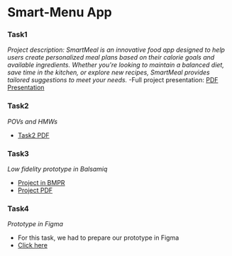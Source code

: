 # Smart-Menu App


### Task1
*Project description: SmartMeal is an innovative food app designed to help users create personalized meal plans based on their calorie goals and available ingredients. Whether you're looking to maintain a balanced diet, save time in the kitchen, or explore new recipes, SmartMeal provides tailored suggestions to meet your needs.*
-Full project presentation: [PDF Presentation](presentation.pdf)

### Task2
*POVs and HMWs*
- [Task2 PDF](task2.pdf)

### Task3 
*Low fidelity prototype in Balsamiq*
- [Project in BMPR](balsamiq.bmpr)
- [Project PDF](balsamiq.pdf)

### Task4
*Prototype in Figma*
  - For this task, we had to prepare our prototype in Figma
  - [Click here](https://www.figma.com/design/EHhvgjigl8HTKfOEFboKwS/HCI-Figma?node-id=1-748&t=BWlnbeBLmzquJVfc-1)
